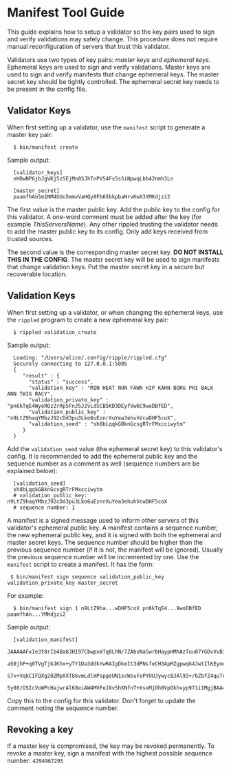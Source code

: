 # Manifest Tool Guide

This guide explains how to setup a validator so the key pairs used to sign and
verify validations may safely change. This procedure does not require manual
reconfiguration of servers that trust this validator.

Validators use two types of key pairs: *master keys* and *ephemeral
keys*. Ephemeral keys are used to sign and verify validations. Master keys are
used to sign and verify manifests that change ephemeral keys. The master secret
key should be tightly controlled. The ephemeral secret key needs to be present
in the config file.

## Validator Keys

When first setting up a validator, use the `manifest` script to generate a
master key pair:

```
  $ bin/manifest create
```

Sample output:
```
  [validator_keys]
  nHDwNP6jbJgVKj5zSEjMn8SJhTnPV54Fx5sSiNpwqLbb42nmh3Ln

  [master_secret]
  paamfhAn5m1NM4UUu5mmvVaHQy8Fb65bkpbaNrvKwX3YMKdjzi2
```

The first value is the master public key. Add the public key to the config
for this validator. A one-word comment must be added after the key (for example
*ThisServersName*). Any other rippled trusting the validator needs to add the
master public key to its config. Only add keys received from trusted sources.

The second value is the corresponding master secret key. **DO NOT INSTALL THIS
IN THE CONFIG**. The master secret key will be used to sign manifests that
change validation keys. Put the master secret key in a secure but recoverable
location.

## Validation Keys

When first setting up a validator, or when changing the ephemeral keys, use the
`rippled` program to create a new ephemeral key pair:

```
  $ rippled validation_create
```

Sample output:

```
  Loading: "/Users/alice/.config/ripple/rippled.cfg"
  Securely connecting to 127.0.0.1:5005
  {
     "result" : {
       "status" : "success",
       "validation_key" : "MIN HEAT NUN FAWN HIP KAHN BORG PHI BALK ANN TWIG RACY",
       "validation_private_key" : "pn6kTqE4WyeRQzZrRp5FnJ5J2vLdSCB5KD3DEyfVw6C9woDBfED",
       "validation_public_key" : "n9LtZ9haqYMbzJ92cDd3pu3Lko6uEznrXuYea3ehuhVcwDHF5coX",
       "validation_seed" : "sh8bLqqkGBknGcsgRTrFMxcciwytm"
     }
  }
```

Add the `validation_seed` value (the ephemeral secret key) to this validator's
config. It is recommended to add the ephemeral public key and the sequence
number as a comment as well (sequence numbers are be explained below):

```
  [validation_seed]
  sh8bLqqkGBknGcsgRTrFMxcciwytm
  # validation_public_key: n9LtZ9haqYMbzJ92cDd3pu3Lko6uEznrXuYea3ehuhVcwDHF5coX
  # sequence number: 1
```

A manifest is a signed message used to inform other servers of this validator's
ephemeral public key. A manifest contains a sequence number, the new ephemeral
public key, and it is signed with both the ephemeral and master secret keys.
The sequence number should be higher than the previous sequence number (if it
is not, the manifest will be ignored). Usually the previous sequence number
will be incremented by one. Use the `manifest` script to create a manifest.
It has the form:

```
 $ bin/manifest sign sequence validation_public_key validation_private_key master_secret
```

For example:

```
  $ bin/manifest sign 1 n9LtZ9ha...wDHF5coX pn6kTqE4...9woDBfED paamfhAn...YMKdjzi2
```

Sample output:

```
  [validation_manifest]
  JAAAAAFxIe3t8rIb4Ba8JHI97CbwpxmTq0LhN/7ZAbsNaSwrbHaypHMhAzTuu07YGOvVvB3+
  aS0jhP+q0TVgTjGJKhx+yTY1Da3ddkYwRAIgDkmIt3dPNsfeCH3ApMZgpwqG4JwtIlKEymqK
  S7v+VqkCIFQXg20ZMpXXT86vmLdlmPspgeUN1scWsuFoPYUUJywycBJAl93+/bZbfZ4quTeM
  5y80/OSIcVoWPcHajwrAl68eiAW4MVFeJXvShXNfnT+XsxMjDh0VpOkhvyp971i1MgjBAA==
```  

Copy this to the config for this validator. Don't forget to update the comment
noting the sequence number.

## Revoking a key

If a master key is compromised, the key may be revoked permanently. To revoke a
master key, sign a manifest with the highest possible sequence number:
`4294967295`
